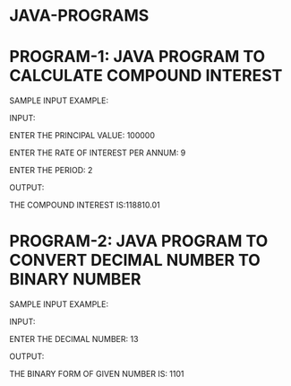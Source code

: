 # JAVA-PROGRAMS



# PROGRAM-1: JAVA PROGRAM TO CALCULATE COMPOUND INTEREST


SAMPLE INPUT EXAMPLE:


INPUT:

ENTER THE PRINCIPAL VALUE:
100000

ENTER THE RATE OF INTEREST PER ANNUM:
9

ENTER THE PERIOD:
2

OUTPUT:

THE COMPOUND INTEREST IS:118810.01


# PROGRAM-2: JAVA PROGRAM TO CONVERT DECIMAL NUMBER TO BINARY NUMBER

SAMPLE INPUT EXAMPLE:

INPUT:


ENTER THE DECIMAL NUMBER: 13

OUTPUT:

THE BINARY FORM OF GIVEN NUMBER IS: 1101





